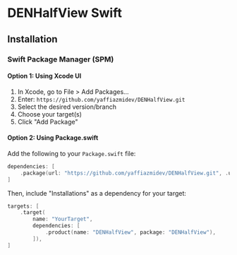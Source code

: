 # DENHalfView Swift


## Installation
### Swift Package Manager (SPM)

#### Option 1: Using Xcode UI

1. In Xcode, go to File > Add Packages...
2. Enter: `https://github.com/yaffiazmidev/DENHalfView.git`
3. Select the desired version/branch
4. Choose your target(s)
5. Click "Add Package"

#### Option 2: Using Package.swift

Add the following to your `Package.swift` file:

```swift
dependencies: [
    .package(url: "https://github.com/yaffiazmidev/DENHalfView.git", .upToNextMajor(from: "1.0.0"))
]
```

Then, include "Installations" as a dependency for your target:

```swift
targets: [
    .target(
        name: "YourTarget",
        dependencies: [
            .product(name: "DENHalfView", package: "DENHalfView"),
        ]),
]
```

